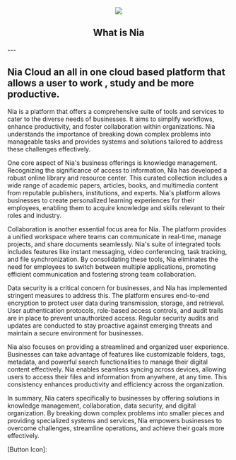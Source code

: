 <div align="center">
<img src="https://i.ibb.co/1mhS3d1/welcome-to-Home.png" align="center"/>

## <b> What is Nia </b>
</div>
--- 

Nia Cloud an all in one cloud based platform that allows a user to work , study and be more productive.
---

Nia is a platform that offers a comprehensive suite of tools and services to cater to the diverse needs of businesses. It aims to simplify workflows, enhance productivity, and foster collaboration within organizations. Nia understands the importance of breaking down complex problems into manageable tasks and provides systems and solutions tailored to address these challenges effectively.

One core aspect of Nia's business offerings is knowledge management. Recognizing the significance of access to information, Nia has developed a robust online library and resource center. This curated collection includes a wide range of academic papers, articles, books, and multimedia content from reputable publishers, institutions, and experts. Nia's platform allows businesses to create personalized learning experiences for their employees, enabling them to acquire knowledge and skills relevant to their roles and industry.

Collaboration is another essential focus area for Nia. The platform provides a unified workspace where teams can communicate in real-time, manage projects, and share documents seamlessly. Nia's suite of integrated tools includes features like instant messaging, video conferencing, task tracking, and file synchronization. By consolidating these tools, Nia eliminates the need for employees to switch between multiple applications, promoting efficient communication and fostering strong team collaboration.

Data security is a critical concern for businesses, and Nia has implemented stringent measures to address this. The platform ensures end-to-end encryption to protect user data during transmission, storage, and retrieval. User authentication protocols, role-based access controls, and audit trails are in place to prevent unauthorized access. Regular security audits and updates are conducted to stay proactive against emerging threats and maintain a secure environment for businesses.

Nia also focuses on providing a streamlined and organized user experience. Businesses can take advantage of features like customizable folders, tags, metadata, and powerful search functionalities to manage their digital content effectively. Nia enables seamless syncing across devices, allowing users to access their files and information from anywhere, at any time. This consistency enhances productivity and efficiency across the organization.

In summary, Nia caters specifically to businesses by offering solutions in knowledge management, collaboration, data security, and digital organization. By breaking down complex problems into smaller pieces and providing specialized systems and services, Nia empowers businesses to overcome challenges, streamline operations, and achieve their goals more effectively.

[Button Icon]: 


